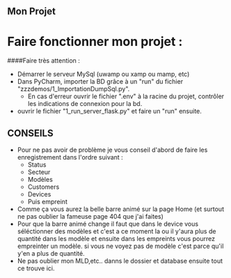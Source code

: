 Mon Projet
---


# Faire fonctionner mon projet :
####Faire très attention :
* Démarrer le serveur MySql (uwamp ou xamp ou mamp, etc)
* Dans PyCharm, importer la BD grâce à un "run" du fichier "zzzdemos/1_ImportationDumpSql.py".
  * En cas d'erreur ouvrir le fichier ".env" à la racine du projet, contrôler les indications de connexion pour la bd.
* ouvrir le fichier "1_run_server_flask.py" et faire un "run" ensuite.

## CONSEILS
* Pour ne pas avoir de problème je vous conseil d'abord de faire les enregistrement dans l'ordre suivant :
  * Status
  * Secteur
  * Modèles
  * Customers
  * Devices
  * Puis empreint
* Comme ça vous aurez la belle barre animé sur la page Home (et surtout ne pas oublier la fameuse page 404 que j'ai faites)  
* Pour que la barre animé change il faut que dans le device vous séléctionner des modèles et c'est a ce moment la ou il y'aura plus de quantité dans les modèle et ensuite dans les empreints vous pourrez empreinter un modèle. si vous ne voyez pas de modèle c'est parce qu'il y'en a plus de quantité.
* Ne pas oublier mon MLD,etc.. danns le dossier et database ensuite tout ce trouve ici.

